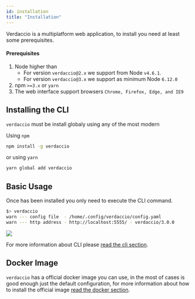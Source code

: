 ```yaml
---
id: installation
title: "Installation"
---
```

Verdaccio is a multiplatform web application, to install you need at least some prerequisites.

#### Prerequisites

1. Node higher than 
    - For version `verdaccio@2.x` we support from Node `v4.6.1`.
    - For version `verdaccio@3.x` we support as minimum Node `6.12.0`
2. npm `>=3.x` or `yarn`
3. The web interface support browsers `Chrome, Firefox, Edge, and IE9`

## Installing the CLI

`verdaccio` must be install globaly using any of the most modern

Using `npm`

```bash
npm install -g verdaccio
```

or using `yarn`

```bash
yarn global add verdaccio
```

## Basic Usage

Once has been installed you only need to execute the CLI command.

```bash
$> verdaccio
warn --- config file  - /home/.config/verdaccio/config.yaml
warn --- http address - http://localhost:5555/ - verdaccio/3.0.0
```

![](https://cdn-images-1.medium.com/max/720/1*jDHnZ7_68u5s1lFK2cygnA.gif)

For more information about CLI please [read the cli section](cli.md).

## Docker Image

`verdaccio` has a official docker image you can use, in the most of cases is good enough just the default configuration, for more information about how to install the official image [read the docker section](docker.md).